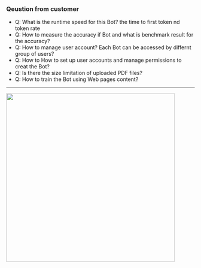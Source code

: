 ### Qeustion from customer

* Q: What is the runtime speed for this Bot? the time to first token nd token rate
* Q: How to measure the accuracy if Bot and what is benchmark result for the accuracy?
* Q: How to manage user account? Each Bot can be accessed by differnt group of users?
* Q: How to How to set up user accounts and manage permissions to creat the Bot?
* Q: Is there the size limitation of uploaded PDF files?
* Q: How to train the Bot using Web pages content?


---

<img src="https://github.com/user-attachments/assets/f456ee2c-d3f5-41bf-a15d-bdbf4badf633" width=450>
